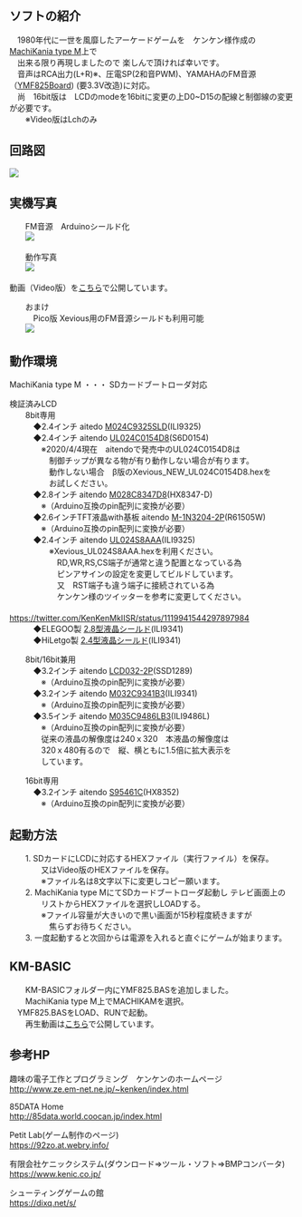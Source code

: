 ## ソフトの紹介  

　1980年代に一世を風靡したアーケードゲームを　ケンケン様作成の [MachiKania type M](http://www.ze.em-net.ne.jp/~kenken/machikania/typem.html)上で  
　出来る限り再現しましたので 楽しんで頂ければ幸いです。  
　音声はRCA出力(L+R)※、圧電SP(2和音PWM)、YAMAHAのFM音源（[YMF825Board](http://uda.la/fm/)) (要3.3V改造)に対応。  
　尚　16bit版は　LCDのmodeを16bitに変更の上D0~D15の配線と制御線の変更が必要です。  
　　※Video版はLchのみ

## 回路図  
![](Xevious_MachiKania.jpg)  

## 実機写真  
　　FM音源　Arduinoシールド化  
　　![](Xevious1.jpg)  

　　動作写真  
　　![](Xevious2.jpg)  

動画（Video版）を[こちら](https://youtu.be/k7zicNdjFV4)で公開しています。  

　　おまけ  
　　　Pico版 Xevious用のFM音源シールドも利用可能  
　　![](Xevious3.jpg)  

## 動作環境  

MachiKania type M ・・・ SDカードブートローダ対応  

  検証済みLCD  
　　8bit専用  
　　　◆2.4インチ aitedo [M024C9325SLD](https://www.aitendo.com/product/15381 )(ILI9325)  
　　　◆2.4インチ aitendo [UL024C0154D8](https://www.aitendo.com/product/16104)(S6D0154)  
　　　　※2020/4/4現在　aitendoで発売中のUL024C0154D8は  
　　　　　制御チップが異なる物が有り動作しない場合が有ります。  
　　　　　動作しない場合　β版のXevious_NEW_UL024C0154D8.hexを  
　　　　　お試しください。  
　　　◆2.8インチ aitendo [M028C8347D8](https://www.aitendo.com/product/10942)(HX8347-D)  
　　　　※（Arduino互換のpin配列に変換が必要）  
　　　◆2.6インチTFT液晶with基板 aitendo [M-1N3204-2P](https://www.aitendo.com/product/11975)(R61505W)  
　　　　※（Arduino互換のpin配列に変換が必要）  
　　　◆2.4インチ aitendo [UL024S8AAA](https://www.aitendo.com/product/13414)(ILI9325)  
　　　　　※Xevious_UL024S8AAA.hexを利用ください。  
　　　　　　RD,WR,RS,CS端子が通常と違う配置となっている為  
　　　　　　ピンアサインの設定を変更してビルドしています。  
　　　　　　又　RST端子も違う端子に接続されている為  
　　　　　　ケンケン様のツイッターを参考に変更してください。  
　　　　　　　https://twitter.com/KenKenMkIISR/status/1119941544297897984  
　　　◆ELEGOO製 [2.8型液晶シールド](https://www.amazon.co.jp/gp/product/B06Y5ZXXL8)(ILI9341)  
　　　◆HiLetgo製 [2.4型液晶シールド](https://www.amazon.co.jp/gp/product/B0722DPHN6)(ILI9341)  

　　8bit/16bit兼用  
　　　◆3.2インチ aitendo [LCD032-2P](https://www.aitendo.com/product/13748)(SSD1289)  
　　　　※（Arduino互換のpin配列に変換が必要）  
　　　◆3.2インチ aitendo [M032C9341B3](https://www.aitendo.com/product/11138)(ILI9341)  
　　　　※（Arduino互換のpin配列に変換が必要）  
　　　◆3.5インチ aitendo [M035C9486LB3](https://www.aitendo.com/product/11138)(ILI9486L)   
　　　　※（Arduino互換のpin配列に変換が必要）  
　　　　従来の液晶の解像度は240ｘ320　本液晶の解像度は  
　　　　320ｘ480有るので　縦、横ともに1.5倍に拡大表示を  
　　　　しています。  

　　16bit専用  
　　　◆3.2インチ aitendo [S95461C](https://www.aitendo.com/product/5238)(HX8352)  
　　　　※（Arduino互換のpin配列に変換が必要）

## 起動方法
　　1. SDカードにLCDに対応するHEXファイル（実行ファイル）を保存。  
　　　　又はVideo版のHEXファイルを保存。  
　　　　※ファイル名は8文字以下に変更しコピー願います。  
　　2. MachiKania type MにてSDカードブートローダ起動し テレビ画面上の  
　　　　リストからHEXファイルを選択しLOADする。  
　　　　※ファイル容量が大きいので黒い画面が15秒程度続きますが  
　　　　　焦らずお待ちください。  
　　3. 一度起動すると次回からは電源を入れると直ぐにゲームが始まります。  

## KM-BASIC

　　KM-BASICフォルダー内にYMF825.BASを追加しました。  
　　MachiKania type M上でMACHIKAMを選択。  
  　YMF825.BASをLOAD、RUNで起動。  
　　再生動画は[こちら](https://youtu.be/EgpQL7YyyQ4)で公開しています。  

## 参考HP  

趣味の電子工作とプログラミング　ケンケンのホームページ  
http://www.ze.em-net.ne.jp/~kenken/index.html  

85DATA Home  
http://85data.world.coocan.jp/index.html  

Petit Lab(ゲーム制作のページ)  
https://92zo.at.webry.info/  

有限会社ケニックシステム(ダウンロード=>ツール・ソフト=>BMPコンバータ)  
https://www.kenic.co.jp/  

シューティングゲームの館  
https://dixq.net/s/  
